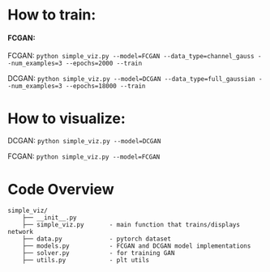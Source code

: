 

# How to train:
#### FCGAN:
FCGAN: `python simple_viz.py --model=FCGAN --data_type=channel_gauss --num_examples=3 --epochs=2000 --train`

DCGAN: `python simple_viz.py --model=DCGAN --data_type=full_gaussian --num_examples=3 --epochs=18000 --train`

# How to visualize:
DCGAN: `python simple_viz.py --model=DCGAN`


FCGAN: `python simple_viz.py --model=FCGAN`

# Code Overview

```
simple_viz/
    ├── __init__.py
    ├── simple_viz.py       - main function that trains/displays network
    ├── data.py             - pytorch dataset
    ├── models.py           - FCGAN and DCGAN model implementations
    ├── solver.py           - for training GAN
    ├── utils.py            - plt utils
```
